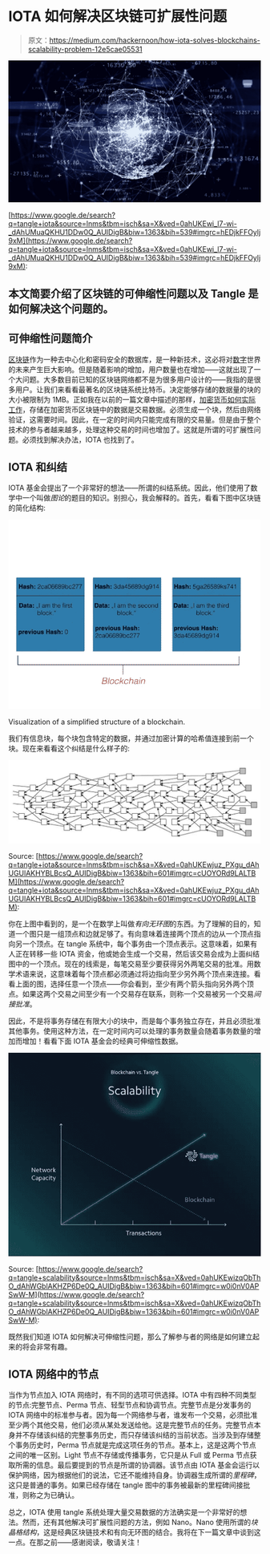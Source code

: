 # IOTA 如何解决区块链可扩展性问题

> 原文：<https://medium.com/hackernoon/how-iota-solves-blockchains-scalability-problem-12e5cae05531>

![](img/c8891b077c5420ec1675c133ae7e5fe7.png)

[https://www.google.de/search?q=tangle+iota&source=lnms&tbm=isch&sa=X&ved=0ahUKEwi_l7-wi-_dAhUMuaQKHU1DDw0Q_AUIDigB&biw=1363&bih=539#imgrc=hEDjkFFOylj9xM](https://www.google.de/search?q=tangle+iota&source=lnms&tbm=isch&sa=X&ved=0ahUKEwi_l7-wi-_dAhUMuaQKHU1DDw0Q_AUIDigB&biw=1363&bih=539#imgrc=hEDjkFFOylj9xM):

## 本文简要介绍了区块链的可伸缩性问题以及 Tangle 是如何解决这个问题的。

## 可伸缩性问题简介

[区块链](https://hackernoon.com/tagged/blockchain)作为一种去中心化和密码安全的数据库，是一种新技术，这必将对[数字](https://hackernoon.com/tagged/digital)世界的未来产生巨大影响。但是随着影响的增加，用户数量也在增加——这就出现了一个大问题。大多数目前已知的区块链网络都不是为很多用户设计的——我指的是很多用户。让我们来看看最著名的区块链系统比特币。决定能够存储的数据量的块的大小被限制为 1MB。正如我在以前的一篇文章中描述的那样，[加密货币如何实际工作](https://hackernoon.com/how-cryptocurrencies-actually-work-d802106ed341)，存储在加密货币区块链中的数据是交易数据。必须生成一个块，然后由网络验证，这需要时间。因此，在一定的时间内只能完成有限的交易量。但是由于整个技术的参与者越来越多，处理这种交易的时间也增加了。这就是所谓的可扩展性问题。必须找到解决办法，IOTA 也找到了。

## IOTA 和纠结

IOTA 基金会提出了一个非常好的想法——所谓的纠结系统。因此，他们使用了数学中一个叫做*图论*的题目的知识。别担心，我会解释的。首先，看看下图中区块链的简化结构:

![](img/3f6e0df481ca0ded0ea9640ae8b06d05.png)

Visualization of a simplified structure of a blockchain.

我们有信息块，每个块包含特定的数据，并通过加密计算的哈希值连接到前一个块。现在来看看这个纠结是什么样子的:

![](img/4fcb7d499a5e5058d3f389a33d2e0e27.png)

Source: [https://www.google.de/search?q=tangle+iota&source=lnms&tbm=isch&sa=X&ved=0ahUKEwjuz_PXgu_dAhUGUlAKHYBLBcsQ_AUIDigB&biw=1363&bih=601#imgrc=cUOYORd9LALTBM](https://www.google.de/search?q=tangle+iota&source=lnms&tbm=isch&sa=X&ved=0ahUKEwjuz_PXgu_dAhUGUlAKHYBLBcsQ_AUIDigB&biw=1363&bih=601#imgrc=cUOYORd9LALTBM):

你在上图中看到的，是一个在数学上叫做*有向无环图*的东西。为了理解的目的，知道一个图只是一组顶点和边就足够了。有向意味着连接两个顶点的边从一个顶点指向另一个顶点。在 tangle 系统中，每个事务由一个顶点表示。这意味着，如果有人正在转移一些 IOTA 资金，他或她会生成一个交易，然后该交易会成为上面纠结图中的一个顶点。现在的线索是，每笔交易至少要获得另外两笔交易的批准。用数学术语来说，这意味着每个顶点都必须通过将边指向至少另外两个顶点来连接。看看上面的图，选择任意一个顶点——你会看到，至少有两个箭头指向另外两个顶点。如果这两个交易之间至少有一个交易存在联系，则称一个交易被另一个交易*间接批准*。

因此，不是将事务存储在有限大小的块中，而是每个事务独立存在，并且必须批准其他事务。使用这种方法，在一定时间内可以处理的事务数量会随着事务数量的增加而增加！看看下面 IOTA 基金会的经典可伸缩性数据。

![](img/10313a46d9b6a757906debaa4edc23e5.png)

Source: [https://www.google.de/search?q=tangle+scalability&source=lnms&tbm=isch&sa=X&ved=0ahUKEwizqObThO_dAhWGblAKHZP6De0Q_AUIDigB&biw=1363&bih=601#imgrc=w0i0nV0APSwW-M](https://www.google.de/search?q=tangle+scalability&source=lnms&tbm=isch&sa=X&ved=0ahUKEwizqObThO_dAhWGblAKHZP6De0Q_AUIDigB&biw=1363&bih=601#imgrc=w0i0nV0APSwW-M):

既然我们知道 IOTA 如何解决可伸缩性问题，那么了解参与者的网络是如何建立起来的将会非常有趣。

## IOTA 网络中的节点

当作为节点加入 IOTA 网络时，有不同的选项可供选择。IOTA 中有四种不同类型的节点:完整节点、Perma 节点、轻型节点和协调节点。完整节点是分发事务的 IOTA 网络中的标准参与者。因为每一个网络参与者，谁发布一个交易，必须批准至少两个其他交易，他们必须从某处发送给他。这是完整节点的任务。完整节点本身并不存储该纠结的完整事务历史，而只存储该纠结的当前状态。当涉及到存储整个事务历史时，Perma 节点就是完成这项任务的节点。基本上，这是这两个节点之间的唯一区别。Light 节点不存储或传播事务，它只是从 Full 或 Perma 节点获取所需的信息。最后要提到的节点是所谓的协调器。该节点由 IOTA 基金会运行以保护网络，因为根据他们的说法，它还不能维持自身。协调器生成所谓的*里程碑*，这只是普通的事务。如果已经存储在 tangle 图中的事务被最新的里程碑间接批准，则称之为已确认。

总之，IOTA 使用 tangle 系统处理大量交易数据的方法确实是一个非常好的想法。然而，还有其他解决可扩展性问题的方法，例如 Nano。Nano 使用所谓的*块晶格结构*，这是经典区块链技术和有向无环图的结合。我将在下一篇文章中谈到这一点。在那之前——感谢阅读，敬请关注！
